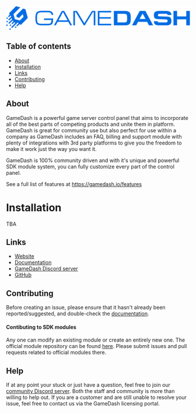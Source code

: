 
<div align="center">
  <br />
  <p>
    <a href="https://gamedash.io"><img src="https://github.com/SchokkerIT/GameDash/blob/master/GameDash_logo.png?raw=true" width="546" alt="GameDash" /></a>
  </p>
</div>

## Table of contents

- [About](#about)
- [Installation](#installation)
- [Links](#links)
- [Contributing](#contributing)
- [Help](#help)

## About

GameDash is a powerful game server control panel that aims to incorporate all of the best parts of competing products and unite them in platform. GameDash is great for community use but also perfect for use within a company as GameDash includes an FAQ, billing and support module with plenty of integrations with 3rd party platforms to give you the freedom to make it work just the way you want it.

GameDash is 100% community driven and with it's unique and powerful SDK module system, you can fully customize every part of the control panel.

See a full list of features at https://gamedash.io/features

# Installation

TBA

## Links

- [Website](https://gamedash.io)
- [Documentation](https://gamedash.io/documentation)
- [GameDash Discord server](https://gamedash.io/discord)
- [GitHub](https://github.com/discordjs/discord.js)

## Contributing

Before creating an issue, please ensure that it hasn't already been reported/suggested, and double-check the
[documentation](https://gamedash.io/documentation).

#### Contibuting to SDK modules

Any one can modify an existing module or create an entirely new one. The official module repository can be found [here](https://github.com/SchokkerIT/GameDash-Sdk-Modules). Please submit issues and pull requests related to official modules there.

## Help

If at any point your stuck or just have a question, feel free to join our [community Discord server](https://gamedash.io/discord). Both the staff and community is more than willing to help out. If you are a customer and are still unable to resolve your issue, feel free to contact us via the GameDash licensing portal.
